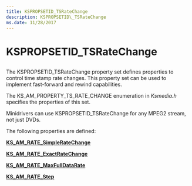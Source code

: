 ```yaml
---
title: KSPROPSETID_TSRateChange
description: KSPROPSETID\_TSRateChange
ms.date: 11/28/2017
---
```


# KSPROPSETID\_TSRateChange


## <span id="ddk_kspropsetid_tsratechange_ks"></span><span id="DDK_KSPROPSETID_TSRATECHANGE_KS"></span>


The KSPROPSETID\_TSRateChange property set defines properties to control time stamp rate changes. This property set can be used to implement fast-forward and rewind capabilities.

The KS\_AM\_PROPERTY\_TS\_RATE\_CHANGE enumeration in *Ksmedia.h* specifies the properties of this set.

Minidrivers can use KSPROPSETID\_TSRateChange for any MPEG2 stream, not just DVDs.

The following properties are defined:

[**KS\_AM\_RATE\_SimpleRateChange**](ks-am-rate-simpleratechange.md)

[**KS\_AM\_RATE\_ExactRateChange**](ks-am-rate-exactratechange.md)

[**KS\_AM\_RATE\_MaxFullDataRate**](ks-am-rate-maxfulldatarate.md)

[**KS\_AM\_RATE\_Step**](ks-am-rate-step.md)

 

 





